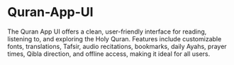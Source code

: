 # Quran-App-UI
The Quran App UI offers a clean, user-friendly interface for reading, listening to, and exploring the Holy Quran. Features include customizable fonts, translations, Tafsir, audio recitations, bookmarks, daily Ayahs, prayer times, Qibla direction, and offline access, making it ideal for all users.
